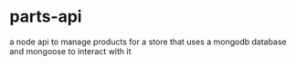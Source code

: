 # parts-api
a node api to manage products for a store that uses a mongodb database and mongoose to interact with it